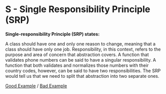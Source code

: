 # S - Single Responsibility Principle (SRP)

**Single-responsibility Principle (SRP) states:**

A class should have one and only one reason to change, meaning that a class should have only one job. Responsibility, in this context, refers to the purpose and area of concern that abstraction covers. A function that validates phone numbers can be said to have a singular responsibility. A function that both validates and normalizes those numbers with their country codes, however, can be said to have two responsibilities. The SRP would tell us that we need to split that abstraction into two separate ones.

[Good Example](https://github.com/Andrey-Valciuc/clean_code/tree/main/clean_code/examples/SOLID/SingleResponsibility/good) / [Bad Example](https://github.com/Andrey-Valciuc/clean_code/tree/main/clean_code/examples/SOLID/SingleResponsibility/bad)
